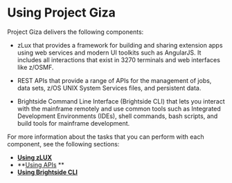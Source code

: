 # Using Project Giza

Project Giza delivers the following components:

- zLux that provides a framework for building and sharing extension apps using web services and modern UI toolkits such as AngularJS. It includes all interactions that exist in 3270 terminals and web interfaces like z/OSMF.

- REST APIs that provide a range of APIs for the management of jobs, data sets, z/OS UNIX System Services files, and persistent data.

- Brightside Command Line Interface (Brightside CLI) that lets you interact with the mainframe remotely and use common tools such as Integrated Development Environments (IDEs), shell commands, bash scripts, and build tools for mainframe development.

For more information about the tasks that you can perform with each component, see the following sections:

-   **[Using zLUX](../topics/usingmvd.md)**
-   **[Using APIs](../topics/usingapis.md) **
-   **[Using Brightside CLI](../topics/cli-usingcli.md)**
